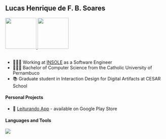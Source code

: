 ## Lucas Henrique de F. B. Soares   

<a href="https://www.behance.net/df35aa7e">
   <img width="98px" src="https://img.shields.io/badge/Behance-0057ff?style=for-the-badge&logo=behance&logoColor=white" />
</a>
<a href="https://www.linkedin.com/in/lucashfbsoares/">
  <img width="98px" src="https://img.shields.io/badge/LinkedIn-0077B5?style=for-the-badge&logo=linkedin&logoColor=white" />
</a> 

<br/>
<br/>

- 🧑🏽‍💻 Working at [INSOLE](https://insole.com.br) as a Software Engineer
- 👨🏾‍🎓 Bachelor of Computer Science from the Catholic University of Pernambuco
- 📚 Graduate student in Interaction Design for Digital Artifacts at CESAR School

#### Personal Projects

- 📲 [Leiturando App](https://play.google.com/store/apps/details?id=com.leiturando) - available on Google Play Store

<!-- #### Languages

<p>
  <a href="https://skillicons.dev">
    <img src="https://skillicons.dev/icons?i=js,ts,go,java" />
  </a>
</p> -->

#### Languages and Tools

<p>
  <a href="https://skillicons.dev">
    <img src="https://skillicons.dev/icons?i=js,ts,go,java,nodejs,spring,express,nestjs,react,materialui,mongodb,mysql,postgres,adonis,kafka,jest,docker,kubernetes,jenkins&perline=10" />
  </a>
</p>


<!-- <div>
  <a href="https://github.com/fbsoares-lu">
  <img height="170em" src="https://github-readme-stats.vercel.app/api?username=fbsoares-lu&show_icons=true&theme=tokyonight&include_all_commits=true&count_private=true"/>  
  <img height="170em" src="https://github-readme-stats.vercel.app/api/top-langs/?username=fbsoares-lu&layout=compact&langs_count=7&theme=tokyonight"/>
</div> <br> -->

